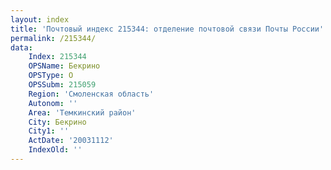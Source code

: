 ```yaml
---
layout: index
title: 'Почтовый индекс 215344: отделение почтовой связи Почты России'
permalink: /215344/
data:
    Index: 215344
    OPSName: Бекрино
    OPSType: О
    OPSSubm: 215059
    Region: 'Смоленская область'
    Autonom: ''
    Area: 'Темкинский район'
    City: Бекрино
    City1: ''
    ActDate: '20031112'
    IndexOld: ''
---
```

